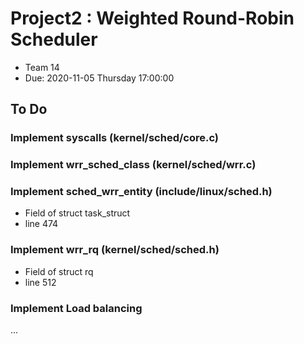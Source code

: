 # Project2 : Weighted Round-Robin Scheduler
- Team 14
- Due: 2020-11-05 Thursday 17:00:00

## To Do
### Implement syscalls (kernel/sched/core.c)
### Implement wrr_sched_class (kernel/sched/wrr.c)
### Implement sched_wrr_entity (include/linux/sched.h)
- Field of struct task_struct
- line 474

### Implement wrr_rq (kernel/sched/sched.h)
- Field of struct rq
- line 512

### Implement Load balancing
...
